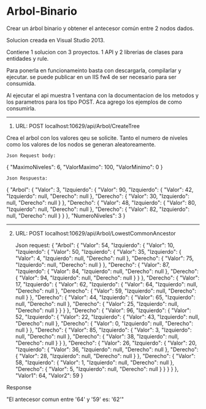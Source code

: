 # Arbol-Binario
Crear un árbol binario y obtener el antecesor común entre 2 nodos dados.

Solucion creada en Visual Studio 2013.

Contiene 1 solucion con 3 proyectos. 1 API y 2 librerias de clases para entidades y rule.

Para ponerla en funcionameinto basta con descargarla, compilarlar y ejecutar. se puede publicar en un IIS fw4 de ser necesario para ser consumida.

Al ejecutar el api muestra 1 ventana con la documentacion de los metodos y los parametros para los tipo POST.
Aca agrego los ejemplos de como consumirla.


----------------------------------------------------------------------------------------------------------
1. URL: POST  localhost:10629/api/Arbol/CreateTree

Crea el arbol con los valores qeu se solicite. Tanto el numero de niveles como los valores de los nodos se generan aleatoreamente.

    Json Request body:
{
  "MaximoNiveles": 6,
  "ValorMaximo": 100,
  "ValorMinimo": 0
}

    Json Respuesta:

{
  "Arbol": {
    "Valor": 3,
    "Izquierdo": {
      "Valor": 90,
      "Izquierdo": {
        "Valor": 42,
        "Izquierdo": null,
        "Derecho": null
      },
      "Derecho": {
        "Valor": 30,
        "Izquierdo": null,
        "Derecho": null
      }
    },
    "Derecho": {
      "Valor": 48,
      "Izquierdo": {
        "Valor": 80,
        "Izquierdo": null,
        "Derecho": null
      },
      "Derecho": {
        "Valor": 82,
        "Izquierdo": null,
        "Derecho": null
      }
    }
  },
  "NumeroNiveles": 3
}

----------------------------------------------------------------------------------------------------------------

2) URL: POST localhost:10629/api/Arbol/LowestCommonAncestor

    Json request:
{
  "Arbol": {
    "Valor": 54,
    "Izquierdo": {
      "Valor": 10,
      "Izquierdo": {
        "Valor": 50,
        "Izquierdo": {
          "Valor": 35,
          "Izquierdo": {
            "Valor": 4,
            "Izquierdo": null,
            "Derecho": null
          },
          "Derecho": {
            "Valor": 75,
            "Izquierdo": null,
            "Derecho": null
          }
        },
        "Derecho": {
          "Valor": 87,
          "Izquierdo": {
            "Valor": 84,
            "Izquierdo": null,
            "Derecho": null
          },
          "Derecho": {
            "Valor": 94,
            "Izquierdo": null,
            "Derecho": null
          }
        }
      },
      "Derecho": {
        "Valor": 17,
        "Izquierdo": {
          "Valor": 62,
          "Izquierdo": {
            "Valor": 64,
            "Izquierdo": null,
            "Derecho": null
          },
          "Derecho": {
            "Valor": 59,
            "Izquierdo": null,
            "Derecho": null
          }
        },
        "Derecho": {
          "Valor": 44,
          "Izquierdo": {
            "Valor": 65,
            "Izquierdo": null,
            "Derecho": null
          },
          "Derecho": {
            "Valor": 25,
            "Izquierdo": null,
            "Derecho": null
          }
        }
      }
    },
    "Derecho": {
      "Valor": 96,
      "Izquierdo": {
        "Valor": 52,
        "Izquierdo": {
          "Valor": 22,
          "Izquierdo": {
            "Valor": 43,
            "Izquierdo": null,
            "Derecho": null
          },
          "Derecho": {
            "Valor": 0,
            "Izquierdo": null,
            "Derecho": null
          }
        },
        "Derecho": {
          "Valor": 85,
          "Izquierdo": {
            "Valor": 3,
            "Izquierdo": null,
            "Derecho": null
          },
          "Derecho": {
            "Valor": 38,
            "Izquierdo": null,
            "Derecho": null
          }
        }
      },
      "Derecho": {
        "Valor": 26,
        "Izquierdo": {
          "Valor": 20,
          "Izquierdo": {
            "Valor": 36,
            "Izquierdo": null,
            "Derecho": null
          },
          "Derecho": {
            "Valor": 28,
            "Izquierdo": null,
            "Derecho": null
          }
        },
        "Derecho": {
          "Valor": 58,
          "Izquierdo": {
            "Valor": 1,
            "Izquierdo": null,
            "Derecho": null
          },
          "Derecho": {
            "Valor": 5,
            "Izquierdo": null,
            "Derecho": null
          }
        }
      }
    }
  },
  "Valor1": 64,
  "Valor2": 59
}



Response

"El antecesor comun entre '64' y  '59' es: '62'"
